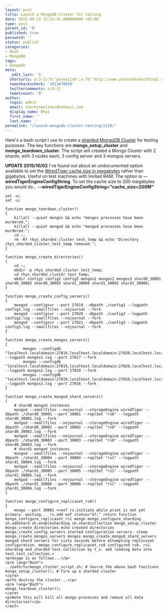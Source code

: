 ```yaml
---
layout: post
title: Launch a MongoDB Cluster for testing
date: 2015-09-13 13:21:41.000000000 +02:00
type: post
parent_id: '0'
published: true
password: ''
status: publish
categories:
- Bash
- MongoDB
tags:
- mongodb
meta:
  _edit_last: '1'
  shorturls: a:3:{s:9:"permalink";s:70:"http://www.youdidwhatwithtsql.com/launch-mongodb-cluster-testing/2129/";s:7:"tinyurl";s:26:"http://tinyurl.com/nh4jckz";s:4:"isgd";s:19:"http://is.gd/DXrNig";}
  tweetbackscheck: '1613478650'
  twittercomments: a:0:{}
  tweetcount: '0'
author:
  login: admin
  email: therhysmeister@hotmail.com
  display_name: Rhys
  first_name: ''
  last_name: ''
permalink: "/launch-mongodb-cluster-testing/2129/"
---
```

Here's a bash script I use to create a [sharded MongoDB Cluster](http://docs.mongodb.org/manual/core/sharded-cluster-architectures/) for testing purposes. The key functions are **mongo\_setup\_cluster** and **mongo\_teardown\_cluster**. The script will created a Mongo Cluster with 2 shards, with 3 nodes each, 3 config server and 3 mongos servers.

**UPDATE 2015/10/02** I've found out about an undocumented option available to set the [WiredTiger cache size in megabytes](https://groups.google.com/forum/#!topic/mongodb-user/GLrp-H31YWg) rather than gigabytes. Useful on test machines with limited RAM. The option is **--wiredTigerEngineConfigString**. To set the cache size to 200 megabytes you would do... **--wiredTigerEngineConfigString="cache\_size=200M"**

```
set -e;
set -u;

function mongo_teardown_cluster()
{
	killall --quiet mongos && echo "mongos processes have been murdered.";
	killall --quiet mongod && echo "mongod processes have been murdered.";
	cd ~;
	rm -Rf rhys_sharded_cluster_test_temp && echo "Directory rhys_sharded_cluster_test_temp removed.";
}

function mongo_create_directories()
{
	cd ~;
	mkdir -p rhys_sharded_cluster_test_temp;
	cd rhys_sharded_cluster_test_temp;
	mkdir config1 config2 config3 mongos1 mongos2 mongos3 shard0_30001 shard0_30002 shard0_30003 shard1_30004 shard1_30005 shard1_30006;
}

function mongo_create_config_servers()
{
	mongod --configsvr --port 27019 --dbpath ./config1 --logpath config1.log --smallfiles --nojournal --fork
	mongod --configsvr --port 27020 --dbpath ./config2 --logpath config2.log --smallfiles --nojournal --fork
	mongod --configsvr --port 27021 --dbpath ./config3 --logpath config3.log --smallfiles --nojournal --fork
}

function mongo_create_mongos_servers()
{
		mongos --configdb "localhost.localdomain:27019,localhost.localdomain:27020,localhost.localdomain:27021" --logpath mongos1.log --port 27017 --fork
		mongos --configdb "localhost.localdomain:27019,localhost.localdomain:27020,localhost.localdomain:27021" --logpath mongos2.log --port 27018 --fork
		mongos --configdb "localhost.localdomain:27019,localhost.localdomain:27020,localhost.localdomain:27021" --logpath mongos3.log --port 27016 --fork
}

function mongo_create_mongod_shard_servers()
{
	# shard0 mongod instances
	mongod --smallfiles --nojournal --storageEngine wiredTiger --dbpath ./shard0_30001 --port 30001 --replSet "rs0" --logpath shard0_30001.log --fork
	mongod --smallfiles --nojournal --storageEngine wiredTiger --dbpath ./shard0_30002 --port 30002 --replSet "rs0" --logpath shard0_30002.log --fork
	mongod --smallfiles --nojournal --storageEngine wiredTiger --dbpath ./shard0_30003 --port 30003 --replSet "rs0" --logpath shard0_30003.log --fork
	# shard1 mongod instances
	mongod --smallfiles --nojournal --storageEngine wiredTiger --dbpath ./shard1_30004 --port 30004 --replSet "rs1" --logpath shard1_30004.log --fork
	mongod --smallfiles --nojournal --storageEngine wiredTiger --dbpath ./shard1_30005 --port 30005 --replSet "rs1" --logpath shard1_30005.log --fork
	mongod --smallfiles --nojournal --storageEngine wiredTiger --dbpath ./shard1_30006 --port 30006 --replSet "rs1" --logpath shard1_30006.log --fork
}

function mongo_configure_replicaset_rs0()
{
	mongo --port 30001 <<eof rs.initiate while print is not yet primary. waiting... rs.add eof status="$?;" return function mongo_configure_replicaset_rs1 mongo mongo_configure_sharding sh.addshard sh.enablesharding sh.shardcollection mongo_setup_cluster mongo_create_directories echo created directories mongo_create_config_servers started configuration servers. sleep mongo_create_mongos_servers mongos mongo_create_mongod_shard_servers mongod shard servers for sixty seconds before attempting replicaset configuration. mongo_configure_replicaset_rs0 configured rs0. rs1. sharding and sharded test.collection by t_u. add loading data into test.test_collection.>
<p>Usage is as follows...</p>
<pre lang="Bash">
. /path/to/mongo_cluster_script.sh; # Source the above bash functions
mongo_setup_cluster(); # Fire up a sharded cluster
</pre>
<p>To destroy the cluster...</p>
<pre lang="Bash">
mongo_teardown_cluster();
</pre>
<p>Note this will kill all mongo processes and remove all data directories!</p>
</eof>
```
